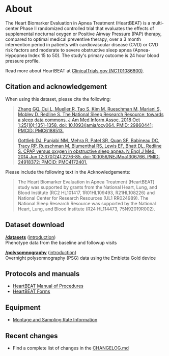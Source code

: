# About

The Heart Biomarker Evaluation in Apnea Treatment (HeartBEAT) is a multi-center Phase II randomized controlled trial that evaluates the effects of supplemental nocturnal oxygen or Positive Airway Pressure (PAP) therapy, compared to optimal medical preventive therapy, over a 3 month intervention period in patients with cardiovascular disease (CVD) or CVD risk factors and moderate to severe obstructive sleep apnea (Apnea-Hypopnea Index 15 to 50). The study's primary outcome is 24 hour blood pressure profile.

Read more about HeartBEAT at [ClinicalTrials.gov (NCT01086800)](http://clinicaltrials.gov/show/NCT01086800).

## Citation and acknowledgement

When using this dataset, please cite the following:

> [Zhang GQ, Cui L, Mueller R, Tao S, Kim M, Rueschman M, Mariani S, Mobley D, Redline S. The National Sleep Research Resource: towards a sleep data commons. J Am Med Inform Assoc. 2018 Oct 1;25(10):1351-1358. doi: 10.1093/jamia/ocy064. PMID: 29860441; PMCID: PMC6188513.](https://pubmed.ncbi.nlm.nih.gov/29860441/)
>
> [Gottlieb DJ, Punjabi NM, Mehra R, Patel SR, Quan SF, Babineau DC, Tracy RP, Rueschman M, Blumenthal RS, Lewis EF, Bhatt DL, Redline S. CPAP versus oxygen in obstructive sleep apnea. N Engl J Med. 2014 Jun 12;370(24):2276-85. doi: 10.1056/NEJMoa1306766. PMID: 24918372; PMCID: PMC4172401.](https://pubmed.ncbi.nlm.nih.gov/24918372/)

Please include the following text in the Acknowledgements:

> The Heart Biomarker Evaluation in Apnea Treatment (HeartBEAT) study was supported by grants from the National Heart, Lung, and Blood Institute (RC2 HL101417, 1R01HL109493, R21HL108226) and National Center for Research Resources (UL1 RR024989). The National Sleep Research Resource was supported by the National Heart, Lung, and Blood Institute (R24 HL114473, 75N92019R002).

## Dataset download

**[/datasets](:files_path:/datasets)** ([introduction](:pages_path:/dataset-introduction.md)) <br/> Phenotype data from the baseline and followup visits

**[/polysomnography](:files_path:/polysomnography)** ([introduction](:pages_path:/polysomnography-introduction.md))<br/> Overnight polysomnography (PSG) data using the Embletta Gold device

## Protocols and manuals

- [HeartBEAT Manual of Procedures](:pages_path:/manuals/manuals-toc.md)
- [HeartBEAT Forms](:files_path:/forms)

## Equipment
- [Montage and Sampling Rate Information](:pages_path:/equipment/montage-and-sampling-rate-information.md)

## Recent changes

- Find a complete list of changes in the [CHANGELOG.md](:pages_path:/CHANGELOG.md)

